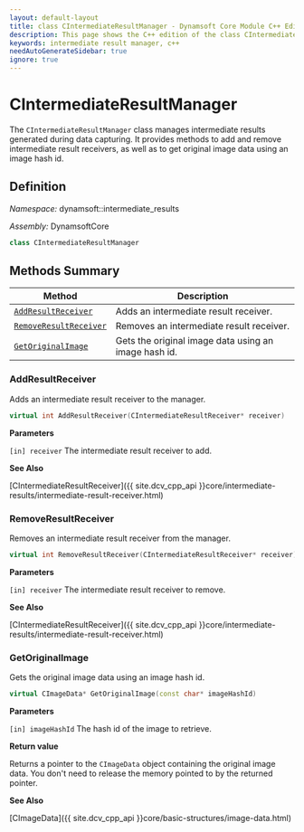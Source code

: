 ```yaml
---
layout: default-layout
title: class CIntermediateResultManager - Dynamsoft Core Module C++ Edition API Reference
description: This page shows the C++ edition of the class CIntermediateResultManager in Dynamsoft Core Module.
keywords: intermediate result manager, c++
needAutoGenerateSidebar: true
ignore: true
---
```


# CIntermediateResultManager

The `CIntermediateResultManager` class manages intermediate results generated during data capturing. It provides methods to add and remove intermediate result receivers, as well as to get original image data using an image hash id.

## Definition

*Namespace:* dynamsoft::intermediate_results

*Assembly:* DynamsoftCore

```cpp
class CIntermediateResultManager 
```

## Methods Summary

| Method | Description |
|--------|-------------|
| [`AddResultReceiver`](#addresultreceiver) | Adds an intermediate result receiver.|
| [`RemoveResultReceiver`](#removeresultreceiver) | Removes an intermediate result receiver. |
| [`GetOriginalImage`](#getoriginalimage) | Gets the original image data using an image hash id. |

### AddResultReceiver

Adds an intermediate result receiver to the manager.

```cpp
virtual int AddResultReceiver(CIntermediateResultReceiver* receiver)
```

**Parameters**

`[in] receiver` The intermediate result receiver to add.

**See Also**

[CIntermediateResultReceiver]({{ site.dcv_cpp_api }}core/intermediate-results/intermediate-result-receiver.html)

### RemoveResultReceiver

Removes an intermediate result receiver from the manager.

```cpp
virtual int RemoveResultReceiver(CIntermediateResultReceiver* receiver)
```

**Parameters**

`[in] receiver` The intermediate result receiver to remove.

**See Also**

[CIntermediateResultReceiver]({{ site.dcv_cpp_api }}core/intermediate-results/intermediate-result-receiver.html)

### GetOriginalImage

Gets the original image data using an image hash id.

```cpp
virtual CImageData* GetOriginalImage(const char* imageHashId)
```

**Parameters**

`[in] imageHashId` The hash id of the image to retrieve.

**Return value**

Returns a pointer to the `CImageData` object containing the original image data. You don't need to release the memory pointed to by the returned pointer.

**See Also**

[CImageData]({{ site.dcv_cpp_api }}core/basic-structures/image-data.html)
